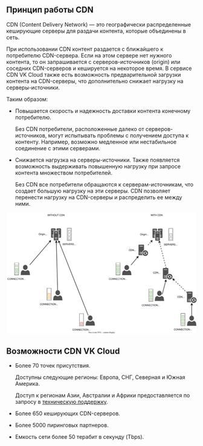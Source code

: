 ## Принцип работы CDN

CDN (Content Delivery Network) — это географически распределенные кеширующие серверы для раздачи контента, которые объединены в сеть.

При использовании CDN контент раздается с ближайшего к потребителю CDN-сервера. Если на этом сервере нет нужного контента, то он запрашивается с серверов-источников (origin) или соседних CDN-серверов и кешируется на некоторое время. В сервисе CDN VK Cloud также есть возможность предварительной загрузки контента на CDN-серверы, что дополнительно снижает нагрузку на серверы-источники.

Таким образом:

- Повышается скорость и надежность доставки контента конечному потребителю.

  Без CDN потребители, расположенные далеко от серверов-источников, могут испытывать проблемы с получением доступа к контенту. Например, возможно медленное или нестабильное соединение с этими серверами.

- Снижается нагрузка на серверы-источники. Также появляется возможность выдерживать повышенную нагрузку при запросе контента множеством потребителей.

  Без CDN все потребители обращаются к серверам-источникам, что создает большую нагрузку на эти серверы. CDN позволяет перенести нагрузку на CDN-серверы и распределить ее между ними.

![Схема работы CDN](./assets/cdn-scheme.svg)

## Возможности CDN VK Cloud

- Более 70 точек присутствия.

  Доступны следующие регионы: Европа, СНГ, Северная и Южная Америка.

  <info>

  Доступ к регионам Азии, Австралии и Африки предоставляется по запросу в [техническую поддержку](/ru/contacts).

  </info>

- Более 650 кеширующих CDN-серверов.
- Более 5000 пиринговых партнеров.
- Емкость сети более 50 терабит в секунду (Tbps).
